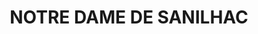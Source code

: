 ---
title: NOTRE DAME DE SANILHAC
url: /notre-dame-de-sanilhac/
latitude: 45.138
longitude: 0.701
---